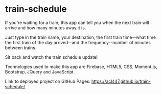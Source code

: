 # train-schedule

If you're waiting for a train, this app can tell you when the next train will arrive and how many minutes away it is. 

Just type in the train name, your destination, the first train time--what time the first train of the day arrived--and the frequency--number of minutes between trains. 

Sit back and watch the train schedule update!

Technologies used to make this app are Firebase, HTML5, CSS, Moment.js, Bootstrap, JQuery and JavaScript.

Link to deployed project on GitHub Pages: https://acl447.github.io/train-schedule/

